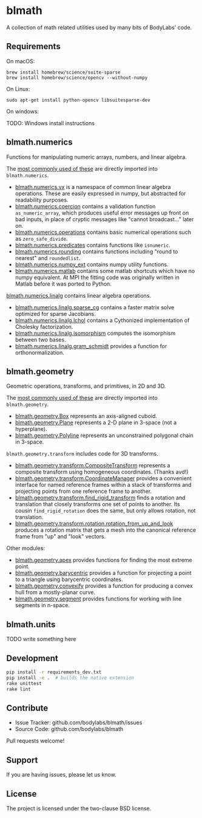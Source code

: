 blmath
======

A collection of math related utilities used by many bits of BodyLabs' code.

Requirements
------------
On macOS:

    brew install homebrew/science/suite-sparse
    brew install homebrew/science/opencv --without-numpy

On Linux:

    sudo apt-get install python-opencv libsuitesparse-dev

On windows:

TODO: Windows install instructions


blmath.numerics
---------------

Functions for manipulating numeric arrays, numbers, and linear algebra.

The [most commonly used of these](__init__.py) are directly imported into
`blmath.numerics`.

- [blmath.numerics.vx](vector_shortcuts.py) is a namespace of common linear
  algebra operations. These are easily expressed in numpy, but abstracted for
  readability purposes.
- [blmath.numerics.coercion](coercion.py) contains a validation function
  `as_numeric_array`, which produces useful error messages up front on bad
  inputs, in place of cryptic messages like "cannot broadcast..." later on.
- [blmath.numerics.operations](operations.py) contains basic numerical
  operations such as `zero_safe_divide`.
- [blmath.numerics.predicates](predicates.py) contains functions like
  `isnumeric`.
- [blmath.numerics.rounding](rounding.py) contains functions including
  "round to nearest" and `roundedlist`.
- [blmath.numerics.numpy_ext](numpy_ext.py) contains numpy utility
  functions.
- [blmath.numerics.matlab](matlab.py) contains some matlab shortcuts which
  have no numpy equivalent. At MPI the fitting code was originally written in
  Matlab before it was ported to Python.

[blmath.numerics.linalg](linalg) contains linear algebra operations.

- [blmath.numerics.linalg.sparse_cg](linalg/sparse_cg.py) contains a faster
  matrix solve optimized for sparse Jacobians.
- [blmath.numerics.linalg.lchol](linalg/lchol.py) contains a Cythonized
  implementation of Cholesky factorization.
- [blmath.numerics.linalg.isomorphism](linalg/isomorphism.py) computes the
  isomorphism between two bases.
- [blmath.numerics.linalg.gram_schmidt](linalg/gram_schmidt.py) provides a
  function for orthonormalization.

blmath.geometry
---------------

Geometric operations, transforms, and primitives, in 2D and 3D.

The [most commonly used of these](__init__.py) are directly imported into
`blmath.geometry`.

- [blmath.geometry.Box](primitives/box.py) represents an axis-aligned
  cuboid.
- [blmath.geometry.Plane](primitives/plane.py) represents a 2-D plane in
  3-space (not a hyperplane).
- [blmath.geometry.Polyline](primitives/polyline.py) represents an
  unconstrained polygonal chain in 3-space.

`blmath.geometry.transform` includes code for 3D transforms.

- [blmath.geometry.transform.CompositeTransform](transform/composite.py)
  represents a composite transform using homogeneous coordinates. (Thanks avd!)
- [blmath.geometry.transform.CoordinateManager](transform/coordinate_manager.py)
  provides a convenient interface for named reference frames within a stack of
  transforms and projecting points from one reference frame to another.
- [blmath.geometry.transform.find_rigid_transform](transform/rigid_transform.py)
  finds a rotation and translation that closely transforms one set of points to
  another. Its cousin `find_rigid_rotation` does the same, but only allows
  rotation, not translation.
- [blmath.geometry.transform.rotation.rotation_from_up_and_look](transform/rotation.py)
  produces a rotation matrix that gets a mesh into the canonical reference frame
  from "up" and "look" vectors.

Other modules:

- [blmath.geometry.apex](apex.py) provides functions for finding the most
  extreme point.
- [blmath.geometry.barycentric](barycentric.py) provides a function for
  projecting a point to a triangle using barycentric coordinates.
- [blmath.geometry.convexify](convexify.py) provides a function for
  producing a convex hull from a mostly-planar curve.
- [blmath.geometry.segment](segment.py) provides functions for working with
  line segments in n-space.

blmath.units
------------
TODO write something here


Development
-----------

```sh
pip install -r requirements_dev.txt
pip install -e .  # builds the native extension
rake unittest
rake lint
```


Contribute
----------

- Issue Tracker: github.com/bodylabs/blmath/issues
- Source Code: github.com/bodylabs/blmath

Pull requests welcome!


Support
-------

If you are having issues, please let us know.


License
-------

The project is licensed under the two-clause BSD license.
